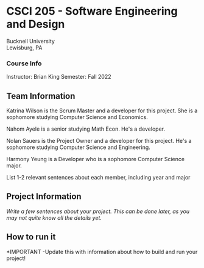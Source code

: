 # CSCI 205 - Software Engineering and Design
Bucknell University  
Lewisburg, PA
### Course Info
Instructor: Brian King
Semester: Fall 2022
## Team Information
Katrina Wilson is the Scrum Master and a developer for this project. She is a 
sophomore studying Computer Science and Economics.

Nahom Ayele is a senior studying Math Econ. He's a developer.

Nolan Sauers is the Project Owner and a developer for this project. He's a sophomore studying Computer Science and Engineering.

Harmony Yeung is a Developer who is a sophomore Computer Science major.

List 1-2 relevant sentences about each member, including year and major
## Project Information
*Write a few sentences about your project. This can be done later, as you may not quite know all the details yet.*
## How to run it
*IMPORTANT -Update this with information about how to build and run your project!